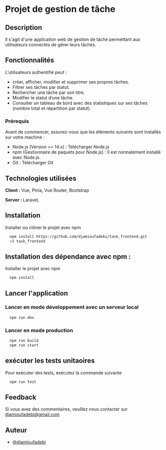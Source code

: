
# Projet de gestion de tâche

## Description 
Il s'agit d'une application web de gestion de tâche permettant aux utilisateurs connectés de gérer leurs tâches.

## Fonctionnalités
L'utilisateurs authentifié peut :
- créer, afficher, modifier et supprimer ses propres tâches.
- Filtrer ses tâches par statut.
- Rechercher une tâche par son titre.
- Modifier le statut d’une tâche.
- Consulter un tableau de bord avec des statistiques sur ses tâches (nombre total et
répartition par statut).

### Prérequis
  Avant de commencer, assurez-vous que les éléments suivants sont installés sur votre machine :
- Node.js (Version >= 14.x) : Télécharger Node.js
- npm (Gestionnaire de paquets pour Node.js) : Il est normalement installé avec Node.js.
- Git : Télécharger Git




## Technologies utilisées

**Client :** Vue, Pinia, Vue Router, Bootstrap

**Server :** Laravel, 


## Installation

Installer ou clôner le projet avec npm
```bash
  npm install https://github.com/djamioufadebi/task_frontend.git
  cd task_frontend
```

## Installation des dépendance avec npm :

Installer le projet avec npm
```bash
  npm install
```

## Lancer l'application

 ### Lancer en mode développement avec un serveur local
```bash
  npm run dev
```
 ### Lancer en mode production
```bash
  npm run build
  npm run start
```
    
## exécuter les tests unitaoires

Pour exécuter des tests, exécutez la commande suivante
```bash
  npm run test
```


## Feedback
Si vous avez des commentaires, veuillez nous contacter sur djamioufadebi@gmail.com


## Auteur

- [@djamioufadebi](https://www.github.com/djamioufadebi)

